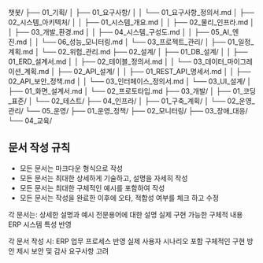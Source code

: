 

챗봇/
├── 01_기획/
│   ├── 01_요구사항/
│   │   └── 01_요구사항_정의서.md
│   ├── 02_시스템_아키텍처/
│   │   ├── 01_시스템_개요.md
│   │   ├── 02_물리_인프라.md
│   │   ├── 03_개발_환경.md
│   │   ├── 04_시스템_구성도.md
│   │   ├── 05_AI_엔진.md
│   │   └── 06_성능_모니터링.md
│   └── 03_프로젝트_관리/
│       ├── 01_일정_계획.md
│       └── 02_위험_관리.md
├── 02_설계/
│   ├── 01_DB_설계/
│   │   ├── 01_ERD_설계서.md
│   │   ├── 02_테이블_정의서.md
│   │   └── 03_데이터_마이그레이션_계획.md
│   ├── 02_API_설계/
│   │   ├── 01_REST_API_명세서.md
│   │   ├── 02_API_보안_정책.md
│   │   └── 03_인터페이스_정의서.md
│   └── 03_UI_설계/
│       ├── 01_화면_설계서.md
│       └── 02_프로토타입.md
├── 03_개발/
│   ├── 01_코딩_표준/
│   └── 02_테스트/
├── 04_인프라/
│   ├── 01_구축_계획/
│   └── 02_운영_관리/
└── 05_운영/
    ├── 01_운영_정책/
    ├── 02_모니터링/
    ├── 03_장애_대응/
    └── 04_교육/

## 문서 작성 규칙
- 모든 문서는 마크다운 형식으로 작성
- 모든 문서는 최대한 상세하게 기술하고, 설명을 자세히 작성
- 모든 문서는 최대한 구체적인 예시를 포함하여 작성
- 모든 문서는 작성을 완료한 이후에 오타, 적합성 여부를 체크 하고 수정


각 문서는:
상세한 설명과 예시
전문용어에 대한 설명
실제 구현 가능한 구체적 내용
ERP 시스템 특성 반영

각 문서 작성 시:
ERP 업무 프로세스 반영
실제 사용자 시나리오 포함
구체적인 구현 방안 제시
보안 및 감사 요구사항 고려